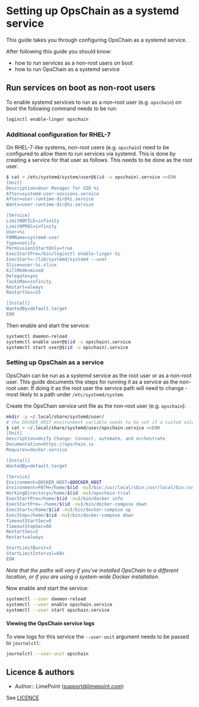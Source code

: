 # Setting up OpsChain as a systemd service

This guide takes you through configuring OpsChain as a systemd service.

After following this guide you should know:

- how to run services as a non-root users on boot
- how to run OpsChain as a systemd service

## Run services on boot as non-root users

To enable systemd services to run as a non-root user (e.g. `opschain`) on boot the following command needs to be run:

```bash
loginctl enable-linger opschain
```

### Additional configuration for RHEL-7

On RHEL-7-like systems, non-root users (e.g. `opschain`) need to be configured to allow them to run services via systemd. This is done by creating a service for that user as follows. This needs to be done as the root user.

```bash
$ cat > /etc/systemd/system/user@$(id -u opschain).service <<EOH
[Unit]
Description=User Manager for UID %i
After=systemd-user-sessions.service
After=user-runtime-dir@%i.service
Wants=user-runtime-dir@%i.service

[Service]
LimitNOFILE=infinity
LimitNPROC=infinity
User=%i
PAMName=systemd-user
Type=notify
PermissionsStartOnly=true
ExecStartPre=/bin/loginctl enable-linger %i
ExecStart=-/lib/systemd/systemd --user
Slice=user-%i.slice
KillMode=mixed
Delegate=yes
TasksMax=infinity
Restart=always
RestartSec=15

[Install]
WantedBy=default.target
EOH
```

Then enable and start the service:

```bash
systemctl daemon-reload
systemctl enable user@$(id -u opschain).service
systemctl start user@$(id -u opschain).service
```

### Setting up OpsChain as a service

OpsChain can be run as a systemd service as the root user or as a non-root user. This guide documents the steps for running it as a service as the non-root user. If doing it as the root user the service path will need to change - most likely to a path under `/etc/systemd/system`.

Create the OpsChain service unit file as the non-root user (e.g. `opschain`):

```bash
mkdir -p ~/.local/share/systemd/user/
# the DOCKER_HOST environment variable needs to be set if a custom value is being used (e.g. if using rootless docker)
$ cat > ~/.local/share/systemd/user/opschain.service <<EOH
[Unit]
Description=Unify Change: Connect, automate, and orchestrate
Documentation=https://opschain.io
Requires=docker.service

[Install]
WantedBy=default.target

[Service]
Environment=DOCKER_HOST=$DOCKER_HOST
Environment=PATH=/home/$(id -nu)/bin:/usr/local/sbin:/usr/local/bin:/usr/sbin:/usr/bin:/sbin:/bin
WorkingDirectory=/home/$(id -nu)/opschain-trial
ExecStartPre=/home/$(id -nu)/bin/docker info
ExecStartPre=-/home/$(id -nu)/bin/docker-compose down
ExecStart=/home/$(id -nu)/bin/docker-compose up
ExecStop=/home/$(id -nu)/bin/docker-compose down
TimeoutStartSec=0
TimeoutStopSec=60
RestartSec=2
Restart=always

StartLimitBurst=3
StartLimitInterval=60s
EOH
```

_Note that the paths will vary if you've installed OpsChain to a different location, or if you are using a system-wide Docker installation._

Now enable and start the service:

```bash
systemctl --user daemon-reload
systemctl --user enable opschain.service
systemctl --user start opschain.service
```

#### Viewing the OpsChain service logs

To view logs for this service the `--user-unit` argument needs to be passed to `journalctl`:

```bash
journalctl --user-unit opschain
```

## Licence & authors

- Author:: LimePoint (support@limepoint.com)

See [LICENCE](/LICENCE.md)
